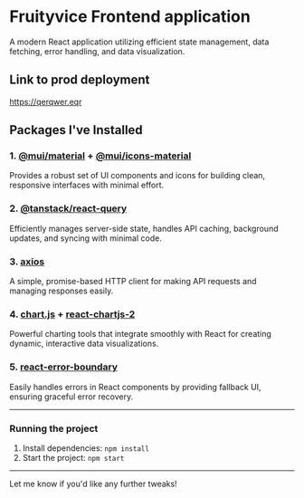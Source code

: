 # Fruityvice Frontend application

A modern React application utilizing efficient state management, data fetching, error handling, and data visualization.

## Link to prod deployment
https://qerqwer.eqr

## Packages I've Installed

### 1. [**@mui/material**](https://mui.com/material-ui/getting-started/overview/) + [**@mui/icons-material**](https://mui.com/material-ui/material-icons/)
Provides a robust set of UI components and icons for building clean, responsive interfaces with minimal effort.

### 2. [**@tanstack/react-query**](https://tanstack.com/query/v4)
Efficiently manages server-side state, handles API caching, background updates, and syncing with minimal code.

### 3. [**axios**](https://axios-http.com/)
A simple, promise-based HTTP client for making API requests and managing responses easily.

### 4. [**chart.js**](https://www.chartjs.org/) + [**react-chartjs-2**](https://react-chartjs-2.js.org/)
Powerful charting tools that integrate smoothly with React for creating dynamic, interactive data visualizations.

### 5. [**react-error-boundary**](https://github.com/bvaughn/react-error-boundary)
Easily handles errors in React components by providing fallback UI, ensuring graceful error recovery.

---

### Running the project

1. Install dependencies: `npm install`
2. Start the project: `npm start`

---

Let me know if you'd like any further tweaks!